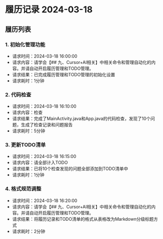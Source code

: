 # 履历记录 2024-03-18

## 履历列表

### 1. 初始化管理功能
- 请求时间：2024-03-18 16:00:00
- 请求内容：请学会【## 九、Cursor+AI相关】中相关命令和管理自动化的内容。并请自动开启履历管理和TODO管理。
- 请求结果：已完成履历管理和TODO管理的初始化设置
- 请求耗时：1分钟

### 2. 代码检查
- 请求时间：2024-03-18 16:10:00
- 请求内容：检查
- 请求结果：完成了MainActivity.java和App.java的代码检查，发现了10个问题，生成了检查记录和问题报告
- 请求耗时：5分钟

### 3. 更新TODO清单
- 请求时间：2024-03-18 16:15:00
- 请求内容：请全部计入TODO
- 请求结果：已将10个检查发现的问题全部添加到TODO清单中
- 请求耗时：1分钟

### 4. 格式规范调整
- 请求时间：2024-03-18 16:20:00
- 请求内容：请学会【## 九、Cursor+AI相关】中相关命令和管理自动化的内容。并请自动开启履历管理和TODO管理。
- 请求结果：将履历记录和TODO清单的格式从表格改为Markdown分级标题方式
- 请求耗时：2分钟 